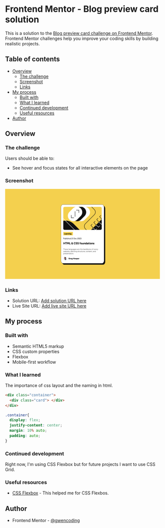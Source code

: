 # Frontend Mentor - Blog preview card solution

This is a solution to the [Blog preview card challenge on Frontend Mentor](https://www.frontendmentor.io/challenges/blog-preview-card-ckPaj01IcS). Frontend Mentor challenges help you improve your coding skills by building realistic projects. 

## Table of contents

- [Overview](#overview)
  - [The challenge](#the-challenge)
  - [Screenshot](#screenshot)
  - [Links](#links)
- [My process](#my-process)
  - [Built with](#built-with)
  - [What I learned](#what-i-learned)
  - [Continued development](#continued-development)
  - [Useful resources](#useful-resources)
- [Author](#author)

## Overview

### The challenge

Users should be able to:

- See hover and focus states for all interactive elements on the page

### Screenshot

![](./design/Blog-preview-card-desktop-screenshot.png)

### Links

- Solution URL: [Add solution URL here](https://your-solution-url.com)
- Live Site URL: [Add live site URL here](https://your-live-site-url.com)

## My process

### Built with

- Semantic HTML5 markup
- CSS custom properties
- Flexbox
- Mobile-first workflow

### What I learned

The importance of css layout and the naming in html.

```html
<div class="container">
  <div class="card"> </div>
</div>
```
```css
.container{
  display: flex;
  justify-content: center;
  margin: 10% auto;
  padding: auto;
}
```

### Continued development

Right now, I'm using CSS Flexbox but for future projects I want to use CSS Grid.

### Useful resources

- [CSS Flexbox](https://css-tricks.com/snippets/css/a-guide-to-flexbox/) - This helped me for CSS Flexbos.

## Author

- Frontend Mentor - [@gwencoding](https://www.frontendmentor.io/profile/gwencoding)

